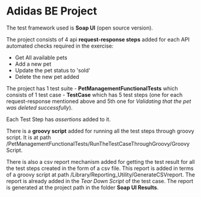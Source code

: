 # Adidas BE Project

The test framework used is **Soap UI** (open source version).

The project consists of 4 api **request-response steps** added for each API automated checks required in the exercise:
* Get All available pets
* Add a new pet
* Update the pet status to 'sold'
* Delete the new pet added

The project has 1 test suite - **PetManagementFunctionalTests** which consists of 1 test case - **TestCase** which has 5 test steps (one for each request-response mentioned above and 5th one for *Validating that the pet was deleted successfully*).

Each Test Step has *assertions* added to it. 

There is a **groovy script** added for running all the test steps through groovy script. It is at path /PetManagementFunctionalTests/RunTheTestCaseThroughGroovy/Groovy Script.

There is also a csv report mechanism added for getting the test result for all the test steps created in the form of a csv file. This report is added in terms of a groovy script at path /Library/Reporting_Utility/GenerateCSVreport. The report is already added in the *Tear Down Script* of the test case. The report is generated at the project path in the folder **Soap UI Results**.
